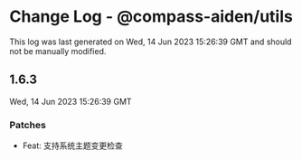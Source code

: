 # Change Log - @compass-aiden/utils

This log was last generated on Wed, 14 Jun 2023 15:26:39 GMT and should not be manually modified.

## 1.6.3

Wed, 14 Jun 2023 15:26:39 GMT

### Patches

- Feat: 支持系统主题变更检查
